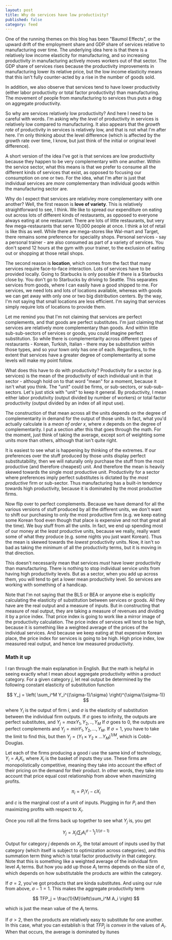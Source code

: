```yaml
---
layout: post
title: Why do services have low productivity?
published: false
category: feed
---
```


One of the running themes on this blog has been "Baumol Effects", or the upward drift of the employment share and GDP share of services relative to manufacturing over time. The underlying idea here is that there is a relatively low income elasticity for manufacturing, and so increasing productivity in manufacturing actively moves workers out of that sector. The GDP share of services rises because the productivity improvements in manufacturing lower its relative price, but the low income elasticity means that this isn't fully counter-acted by a rise in the number of goods sold. 

In addition, we also observe that services tend to have lower productivity (either labor productivity or total factor productivity) than manufacturing. The movement of people from manufacturing to services thus puts a drag on aggregate productivity.

So why are services relatively low productivity? And here I need to be careful with words. I'm asking why the *level* of productivity in services is relatively low compared to manufacturing. It also appears that the *growth rate* of productivity in services is relatively low, and that is not what I'm after here. I'm only thinking about the level difference (which is affected by the growth rate over time, I know, but just think of the initial or original level difference). 

A short version of the idea I've got is that services are low productivity because they happen to be very complementary with one another. Within the service sector, what this means is that we prefer to consume all the different kinds of services that exist, as opposed to focusing our consumption on one or two. For the idea, what I'm after is just that individual services are *more* complementary than individual goods within the manufacturing sector are. 

Why do I expect that services are relativley more complementary with one another? Well, the first reason is **love of variety**. This is relatively straightforward to see, I think. We like to spread our expenditure on eating out across lots of different kinds of restaurants, as opposed to everyone always eating at one restaurant. There are lots of little restaurants, but very few mega-restaurants that serve 10,000 people at once. I think a lot of retail is like this as well. While there are mega-stores like Wal-mart and Target, there remains some preference for speciality shops. Personal services - say a personal trainer - are also consumed as part of a variety of services. You don't spend 12 hours at the gym with your trainer, to the exclusion of eating out or shopping at those retail shops. 

The second reason is **location**, which comes from the fact that many services require face-to-face interaction. Lots of services have to be provided locally. Going to Starbucks is only possible if there is a Starbucks close by. You don't go to Starbucks by driving to Seattle. This separates services from goods, where I can easily have a good shipped to me. For services, we need lots and lots of locations available, whereas with goods we can get away with only one or two big distribution centers. By the way, I'm not saying that small locations are less efficient. I'm saying that services simply require lots of locations to provide them.

Let me remind you that I'm not claiming that services are perfect complements, and that goods are perfect substitutes. I'm just claiming that services are relatively more complementary than goods. And within little sub-sub-sectors of services or goods, you could imagine perfect substitution. So while there is complementarity across different *types* of restaurants - Korean, Turkish, Italian - there may be substitution within those types, and so your town only has one of each. Regardless, to the extent that services have a greater degree of complementarity at some levels will make my point follow.

What does this have to do with productivity? Productivity for a sector (e.g. services) is the mean of the productivity of each individual unit in that sector - although hold on to that word "mean" for a moment, because it isn't what you think. The "unit" could be firms, or sub-sectors, or sub-sub-sectors. Let's just stick with "unit" to keep it general. By productivity, I mean either labor produtivity (output divided by number of workers) or total factor productivity (output divided by an index of all input use). 

The construction of that mean across all the units depends on the degree of complementarity in demand for the output of those units. In fact, what you'd actually calculate is a *mean of order x*, where *x* depends on the degree of complementarity. I put a section after this that goes through the math. For the moment, just think of taking the average, except sort of weighting some units more than others, although that isn't quite right. 

It is easiest to see what is happening by thinking of the extremes. If our preferences over the stuff produced by those units display perfect substitutability, then we will naturally only purchase the stuff from the most productive (and therefore cheapest) unit. And therefore the mean is heavily skewed towards the single most productive unit. Productivity for a sector where preferences imply perfect substitutes is dictated by the *most productive* firm or sub-sector. Thus manufacturing has a built-in tendency towards high productivity, because it is dominated by the most productive firms.

Now flip over to perfect complements. Because we have demand for all the various versions of stuff produced by all the different units, we don't want to shift our purchasing to only the most productive firm (e.g. we keep eating some Korean food even though that place is expensive and not that great all the time). We buy stuff from all the units. In fact, we end up spending most of our money at the *least* productive units, because we really, really want some of what they produce (e.g. some nights you just want Korean). Thus the mean is skewed towards the *lowest* productivity units. Now, it isn't so bad as taking the minimum of all the productivity terms, but it is moving in that direction. 

This doesn't necessarily mean that services *must* have lower productivity than manufacturing. There is nothing to stop individual service units from having high productivity levels. But as a sector, when you add up across them, you will tend to get a lower mean productivity level. So services are working with something of a handicap.

Note that I'm not saying that the BLS or BEA or anyone else is explicitly calculating the elasticity of substitution between services or goods. All they have are the real output and a measure of inputs. But in constructing that measure of real output, they are taking a measure of revenues and dividing it by a price index. That price index is going to work like a mirror image of the productivity calculation. The price index of services will tend to be high, because it is something like a weighted average of the prices of the individual services. And because we keep eating at that expensive Korean place, the price index for services is going to be high. High price index, low measured real output, and hence low measured productivity.





### Math it up
I ran through the main explanation in English. But the math is helpful in seeing exactly what I mean about aggregate productivity within a product category. For a given category $j$, let real output be determined by the following constant elasticity of substitution function

$$
Y_j = \left( \sum_i^M Y_i^{(\sigma-1)/\sigma} \right)^{\sigma/(\sigma-1)}
$$

where $Y_i$ is the output of firm $i$, and $\sigma$ is the elasticity of substitution between the individual firm outputs. If $\sigma$ goes to infinity, the outputs are perfect substitutes, and $Y_j = max{Y_1,Y_2,..,Y_M}$ If $\sigma$ goes to 0, the outputs are perfect complements and $Y_j = min{Y_1, Y_2, ..., Y_M}$. If $\sigma = 1$, you have to take the limit to find this, but then $Y_j = (Y_1 \times Y_2 \times ... Y_M)^{1/M}$, which is Cobb-Douglas. 


Let each of the firms producing a good $i$ use the same kind of technology, $Y_i = A_i X_i$, where $X_i$ is the basket of inputs they use. These firms are monopolistically competitive, meaning they take into account the effect of their pricing on the demand for their product. In other words, they take into account that price equal cost relationship from above when maximizing profits. 

$$
\pi_i = P_i Y_i - c X_i
$$

and $c$ is the marginal cost of a unit of inputs. Plugging in for $P_i$ and then maximizing profits with respect to $X_i$. 

Once you roll all the firms back up together to see what $Y_j$ is, you get

$$
Y_j = X_j \left( \sum_i A_i^{\sigma-1} \right)^{1/(\sigma-1)}
$$

Output for category $j$ depends on $X_j$, the total amount of inputs used by that category (which itself is subject to optimization across categories), and this summation term thing which is total factor productivity in that category. Note that this is something like a weighted average of the individual firm level $A_i$ terms. But how you add up those $A_i$ terms depends on the size of $\sigma$, which depends on how substitutable the products are within the category. 






If $\sigma=2$, you've got products that are kinda substitutes. And using our rule from above, $\sigma - 1 = 1$. This makes the aggregate productivity term

$$
TFP_j = \frac{1}{M}\left(\sum_i^M A_i \right)
$$

which is just the mean value of the $A_i$ terms. 

If $\sigma>2$, then the products are relatively easy to substitute for one another. In this case, what you can establish is that $TFP_j$ is *convex* in the values of $A_i$. When that occurs, the average is dominated by itunes
